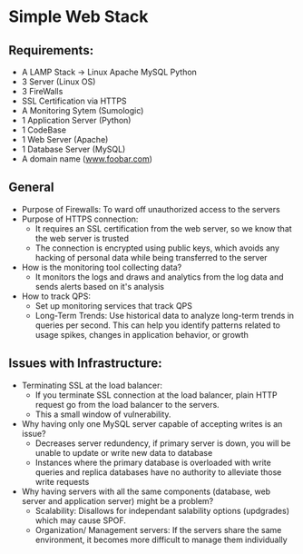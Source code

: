 # Simple Web Stack

## Requirements:

* A LAMP Stack -> Linux Apache MySQL Python
* 3 Server (Linux OS)
* 3 FireWalls
* SSL Certification via HTTPS
* A Monitoring Sytem (Sumologic)
* 1 Application Server (Python)
* 1 CodeBase
* 1 Web Server (Apache)
* 1 Database Server (MySQL)
* A domain name (www.foobar.com)

## General

* Purpose of Firewalls: To ward off unauthorized access to the servers
* Purpose of HTTPS connection: 
	* It requires an SSL certification from the web server, so we know that the web server is trusted
	* The connection is encrypted using public keys, which avoids any hacking of personal data while being transferred to the server
* How is the monitoring tool collecting data?
	* It monitors the logs and draws and analytics from the log data and sends alerts based on it's analysis
* How to track QPS:
	* Set up monitoring services that track QPS
	* Long-Term Trends: Use historical data to analyze long-term trends in queries per second. This can help you identify patterns related to usage spikes, changes in application behavior, or growth

## Issues with Infrastructure:

* Terminating SSL at the load balancer:
	* If you terminate SSL connection at the load balancer, plain HTTP request go from the load balancer to the servers.
	* This a small window of vulnerability.
* Why having only one MySQL server capable of accepting writes is an issue?
	* Decreases server redundency, if primary server is down, you will be unable to update or write new data to database
	* Instances where the primary database is overloaded with write queries and replica databases have no authority to alleviate those write requests
* Why having servers with all the same components (database, web server and application server) might be a problem?
  * Scalability: Disallows for independant salability options (updgrades) which may cause SPOF.
  * Organization/ Management servers: If the servers share the same environment, it becomes more difficult to manage them individually


